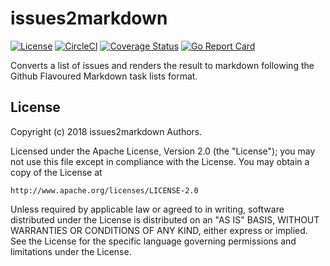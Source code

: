 # issues2markdown

[![License][License-Image]][License-Url]
[![CircleCI](https://circleci.com/gh/issues2markdown/issues2markdown.svg?style=svg)](https://circleci.com/gh/issues2markdown/issues2markdown)
[![Coverage Status](https://coveralls.io/repos/github/issues2markdown/issues2markdown/badge.svg?branch=develop)](https://coveralls.io/github/issues2markdown/issues2markdown?branch=develop)
[![Go Report Card](https://goreportcard.com/badge/github.com/issues2markdown/issues2markdown)](https://goreportcard.com/report/github.com/issues2markdown/issues2markdown)

Converts a list of issues and renders the result to markdown following the Github Flavoured Markdown task lists format.

## License

Copyright (c) 2018 issues2markdown Authors.

Licensed under the Apache License, Version 2.0 (the "License");
you may not use this file except in compliance with the License.
You may obtain a copy of the License at

    http://www.apache.org/licenses/LICENSE-2.0

Unless required by applicable law or agreed to in writing, software
distributed under the License is distributed on an "AS IS" BASIS,
WITHOUT WARRANTIES OR CONDITIONS OF ANY KIND, either express or implied.
See the License for the specific language governing permissions and
limitations under the License.

[License-Url]: http://opensource.org/licenses/Apache
[License-Image]: https://img.shields.io/badge/License-Apache-blue.svg
